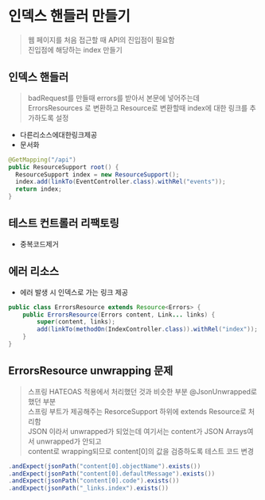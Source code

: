 # 인덱스 핸들러 만들기
> 웹 페이지를 처음 접근할 때 API의 진입점이 필요함  
> 진입점에 해당하는 index 만들기  

## 인덱스 핸들러
> badRequest를 만들때 errors를 받아서 본문에 넣어주는데  
> ErrorsResources 로 변환하고 Resource로 변환할때 index에 대한 링크를 추가하도록 설정  
- 다른리소스에대한링크제공
- 문서화
```java
@GetMapping("/api")
public ResourceSupport root() {
  ResourceSupport index = new ResourceSupport();
  index.add(linkTo(EventController.class).withRel("events"));
  return index;
}
```

## 테스트 컨트롤러 리팩토링
- 중복코드제거
## 에러 리소스
- 에러 발생 시 인덱스로 가는 링크 제공
```java
public class ErrorsResource extends Resource<Errors> {
    public ErrorsResource(Errors content, Link... links) {
        super(content, links);
        add(linkTo(methodOn(IndexController.class)).withRel("index"));
    }
}
```

## ErrorsResource unwrapping 문제
> 스프링 HATEOAS 적용에서 처리했던 것과 비슷한 부분 @JsonUnwrapped로 했던 부분  
> 스프링 부트가 제공해주는 ResorceSupport 하위에 extends Resource<T>로 처리함  
> JSON 이라서 unwrapped가 되었는데 여기서는 content가 JSON Arrays여서 unwrapped가 안되고  
> content로 wrapping되므로 content[0]의 값을 검증하도록 테스트 코드 변경  
```java
.andExpect(jsonPath("content[0].objectName").exists())
.andExpect(jsonPath("content[0].defaultMessage").exists())
.andExpect(jsonPath("content[0].code").exists())
.andExpect(jsonPath("_links.index").exists())
```